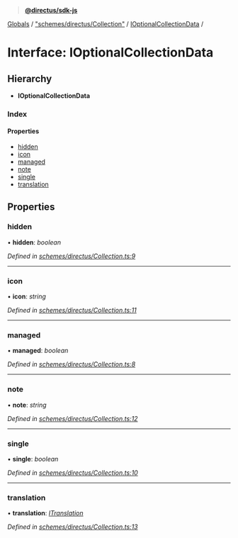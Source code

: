 > **[@directus/sdk-js](../README.md)**

[Globals](../README.md) / ["schemes/directus/Collection"](../modules/_schemes_directus_collection_.md) / [IOptionalCollectionData](_schemes_directus_collection_.ioptionalcollectiondata.md) /

# Interface: IOptionalCollectionData

## Hierarchy

* **IOptionalCollectionData**

### Index

#### Properties

* [hidden](_schemes_directus_collection_.ioptionalcollectiondata.md#hidden)
* [icon](_schemes_directus_collection_.ioptionalcollectiondata.md#icon)
* [managed](_schemes_directus_collection_.ioptionalcollectiondata.md#managed)
* [note](_schemes_directus_collection_.ioptionalcollectiondata.md#note)
* [single](_schemes_directus_collection_.ioptionalcollectiondata.md#single)
* [translation](_schemes_directus_collection_.ioptionalcollectiondata.md#translation)

## Properties

###  hidden

• **hidden**: *boolean*

*Defined in [schemes/directus/Collection.ts:9](https://github.com/janbiasi/sdk-js/blob/6d04a0b/src/schemes/directus/Collection.ts#L9)*

___

###  icon

• **icon**: *string*

*Defined in [schemes/directus/Collection.ts:11](https://github.com/janbiasi/sdk-js/blob/6d04a0b/src/schemes/directus/Collection.ts#L11)*

___

###  managed

• **managed**: *boolean*

*Defined in [schemes/directus/Collection.ts:8](https://github.com/janbiasi/sdk-js/blob/6d04a0b/src/schemes/directus/Collection.ts#L8)*

___

###  note

• **note**: *string*

*Defined in [schemes/directus/Collection.ts:12](https://github.com/janbiasi/sdk-js/blob/6d04a0b/src/schemes/directus/Collection.ts#L12)*

___

###  single

• **single**: *boolean*

*Defined in [schemes/directus/Collection.ts:10](https://github.com/janbiasi/sdk-js/blob/6d04a0b/src/schemes/directus/Collection.ts#L10)*

___

###  translation

• **translation**: *[ITranslation](_schemes_directus_translation_.itranslation.md)*

*Defined in [schemes/directus/Collection.ts:13](https://github.com/janbiasi/sdk-js/blob/6d04a0b/src/schemes/directus/Collection.ts#L13)*